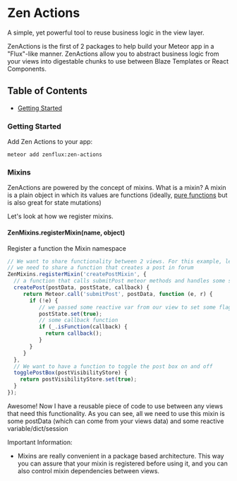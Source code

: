 # Zen Actions

A simple, yet powerful tool to reuse business logic in the view layer.

ZenActions is the first of 2 packages to help build your Meteor app in a "Flux"-like manner. ZenActions allow you to 
abstract business logic from your views into digestable chunks to use between Blaze Templates or React Components.

## Table of Contents

* [Getting Started](#getting-started)

### Getting Started

Add Zen Actions to your app:

```shell
meteor add zenflux:zen-actions
```
### Mixins

ZenActions are powered by the concept of mixins. What is a mixin? A mixin is a plain object in which its values are functions
(ideally, [pure functions](https://en.wikipedia.org/wiki/Pure_function) but is also great for state mutations)

Let's look at how we register mixins.

#### ZenMixins.registerMixin(name, object)
Register a function the Mixin namespace

```js
// We want to share functionality between 2 views. For this example, let's say 
// we need to share a function that creates a post in forum
ZenMixins.registerMixin('createPostMixin', {
  // a function that calls submitPost meteor methods and handles some side effects
  createPost(postData, postState, callback) {
     return Meteor.call('submitPost', postData, function (e, r) {
       if (!e) {
          // we passed some reactive var from our view to set some flag after our method has been called 
          postState.set(true);
          // some callback function
          if (_.isFunction(callback) {
            return callback();
          }
       }
     }
  },
  // We want to have a function to toggle the post box on and off
  togglePostBox(postVisibilityStore) {
    return postVisibilityStore.set(true);
  }
});
```

Awesome! Now I have a reusable piece of code to use between any views that need this functionality. As you can see, all we need to 
use this mixin is some postData (which can come from your views data) and some reactive variable/dict/session 

Important Information:

* Mixins are really convenient in a package based architecture. This way you can assure that your mixin is registered before using it, and you can also control mixin dependencies between views.
 

